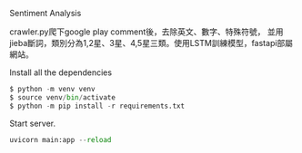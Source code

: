 Sentiment Analysis

crawler.py爬下google play comment後，去除英文、數字、特殊符號，
並用jieba斷詞，類別分為1,2星、3星、4,5星三類。使用LSTM訓練模型，fastapi部屬網站。


Install all the dependencies
``` python
$ python -m venv venv
$ source venv/bin/activate
$ python -m pip install -r requirements.txt
```
Start server.
``` python
uvicorn main:app --reload
```
